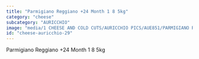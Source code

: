 ```yaml
---
title: "Parmigiano Reggiano +24 Month 1 8 5kg"
category: "cheese"
subcategory: "AURICCHIO"
image: "media/1 CHEESE AND COLD CUTS/AURICCHIO PICS/AUE851/PARMIGIANO REGGIANO +24 month 1_8 - 5Kg.jpg"
id: "cheese-auricchio-29"
---
```


Parmigiano Reggiano +24 Month 1 8 5kg
